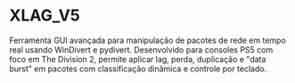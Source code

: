 # XLAG_V5
Ferramenta GUI avançada para manipulação de pacotes de rede em tempo real usando WinDivert e pydivert. Desenvolvido para consoles PS5 com foco em The Division 2, permite aplicar lag, perda, duplicação e "data burst" em pacotes com classificação dinâmica e controle por teclado.

